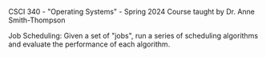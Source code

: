 CSCI 340 - "Operating Systems" - Spring 2024
Course taught by Dr. Anne Smith-Thompson

Job Scheduling: Given a set of "jobs", run a series of scheduling algorithms and evaluate the performance of each algorithm.